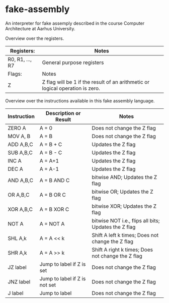 # fake-assembly
An interpreter for fake assemply described in the course Computer Architecture at Aarhus University.

Overview over the registers.

| Registers:     |         Notes             |
|----------------|---------------------------|
|R0, R1, ..., R7 | General purpose registers |
|     Flags:     |         Notes             |
| Z              | Z flag will be 1 if the result of an arithmetic or logical operation is zero. |

Overview over the instructions available in this fake assembly language.

| Instruction | Description or Result | Notes |
|-------------|-----------------------|-------|
|    ZERO A   |         A = 0         | Does not change the Z flag |
|  MOV A, B   |         A = B         | Does not change the Z flag |
|  ADD A,B,C  |         A = B + C     | Updates the Z flag         |
|  SUB A,B,C  |         A = B - C     | Updates the Z flag |
|    INC A    |         A = A+1       | Updates the Z flag |
|    DEC A    |         A = A-1       | Updates the Z flag |
|  AND A,B,C  |         A = B AND C   |  bitwise AND; Updates the Z flag |
|  OR A,B,C   |         A = B OR C    | bitwise OR; Updates the Z flag |
|  XOR A,B,C  |         A = B XOR C   | bitwise XOR; Updates the Z flag |
|    NOT A    |         A = NOT A     | bitwise NOT i.e., flips all bits; Updates the Z flag |
|   SHL A,k   |         A = A << k    | Shift A left k times; Does not change the Z flag |
|   SHR A,k   |         A = A >> k    | Shift A right k times; Does not change the Z flag |
|   JZ label  |    Jump to label if Z is set     | Does not change the Z flag |
|  JNZ label  |    Jump to label if Z is not set | Does not change the Z flag |
|    J label  |    Jump to label                 | Does not change the Z flag |
